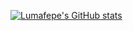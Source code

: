 [![Lumafepe's GitHub stats](https://github-readme-stats.vercel.app/api?username=lumafepe&count_private=true&show_icons=true&show_icons=true&theme=darcula)](https://github.com/anuraghazra/github-readme-stats)
